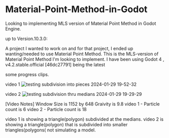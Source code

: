 # Material-Point-Method-in-Godot

Looking to implementing MLS version of Material Point Method in Godot Engine.

up to Version.10.3.0:

A project I wanted to work on and for that project, I ended up wanting/needed to use Material Point Method. 
This is the MLS-version of Material Point Method I'm looking to implement. 
I have been using Godot 4 , v4.2.stable.official [46dc27791] being the latest

some progress clips.

video 1
![testing subdivision into pieces  2024-01-29 19-52-32](https://github.com/Exis10tial/Material-Point-Method-in-Godot/assets/62639345/43515a5b-125d-4d3f-a726-ea6af552072c)

video 2
![testing subdivision thru medians  2024-01-29 19-29-29](https://github.com/Exis10tial/Material-Point-Method-in-Godot/assets/62639345/c8842231-86b4-4bfb-9d39-8a102dc6a157)


[Video Notes]
Window Size is 1152 by 648
Graivity is 9.8 
video 1 - Particle count is 6
video 2 - Particle count is 18

video 1 is showing a triangle(polygon) subdivided at the medians.
video 2 is showing a triangle(polygon) that is subdivided into smaller triangles(polygons(
not simulating a model.

